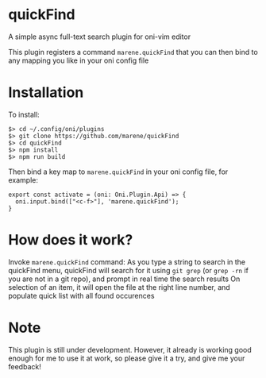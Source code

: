 # quickFind
A simple async full-text search plugin for oni-vim editor

This plugin registers a command `marene.quickFind` that you can then bind to any mapping you like in your oni config file

# Installation
To install:
```
$> cd ~/.config/oni/plugins
$> git clone https://github.com/marene/quickFind
$> cd quickFind
$> npm install
$> npm run build
```
Then bind a key map to `marene.quickFind` in your oni config file, for example:
```
export const activate = (oni: Oni.Plugin.Api) => {
  oni.input.bind(["<c-f>"], 'marene.quickFind');
}
```

# How does it work?
Invoke `marene.quickFind` command: As you type a string to search in the quickFind menu, quickFind will search for it using `git grep` (or `grep -rn` if you are not in a git repo), and prompt in real time the search results
On selection of an item, it will open the file at the right line number, and populate quick list with all found occurences

# Note
This plugin is still under development.
However, it already is working good enough for me to use it at work, so please give it a try, and give me your feedback!
